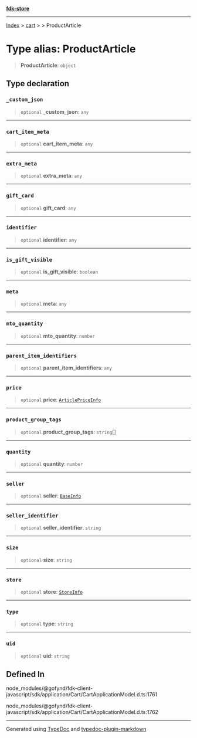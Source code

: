 [**fdk-store**](../../../README.md)
***

[Index](../../../API.md) > [cart](../../README.md) > [<internal>](../README.md) > ProductArticle

# Type alias: ProductArticle

> **ProductArticle**: `object`

## Type declaration

### `_custom_json`

> `optional` **\_custom\_json**: `any`

***

### `cart_item_meta`

> `optional` **cart\_item\_meta**: `any`

***

### `extra_meta`

> `optional` **extra\_meta**: `any`

***

### `gift_card`

> `optional` **gift\_card**: `any`

***

### `identifier`

> `optional` **identifier**: `any`

***

### `is_gift_visible`

> `optional` **is\_gift\_visible**: `boolean`

***

### `meta`

> `optional` **meta**: `any`

***

### `mto_quantity`

> `optional` **mto\_quantity**: `number`

***

### `parent_item_identifiers`

> `optional` **parent\_item\_identifiers**: `any`

***

### `price`

> `optional` **price**: [`ArticlePriceInfo`](type-alias.ArticlePriceInfo.md)

***

### `product_group_tags`

> `optional` **product\_group\_tags**: `string`[]

***

### `quantity`

> `optional` **quantity**: `number`

***

### `seller`

> `optional` **seller**: [`BaseInfo`](type-alias.BaseInfo.md)

***

### `seller_identifier`

> `optional` **seller\_identifier**: `string`

***

### `size`

> `optional` **size**: `string`

***

### `store`

> `optional` **store**: [`StoreInfo`](type-alias.StoreInfo.md)

***

### `type`

> `optional` **type**: `string`

***

### `uid`

> `optional` **uid**: `string`

## Defined In

node\_modules/@gofynd/fdk-client-javascript/sdk/application/Cart/CartApplicationModel.d.ts:1761

node\_modules/@gofynd/fdk-client-javascript/sdk/application/Cart/CartApplicationModel.d.ts:1762

***
Generated using [TypeDoc](https://typedoc.org/) and [typedoc-plugin-markdown](https://www.npmjs.com/package/typedoc-plugin-markdown)
